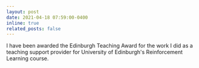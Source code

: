 ```yaml
---
layout: post
date: 2021-04-18 07:59:00-0400
inline: true
related_posts: false
---
```


I have been awarded the Edinburgh Teaching Award for the work I did as a teaching support provider for University of Edinburgh's Reinforcement Learning course.
